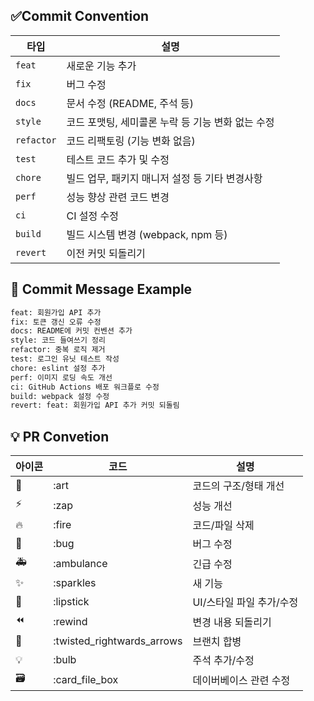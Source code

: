 ## ✅Commit Convention

| 타입 | 설명 |
| --- | --- |
| `feat` | 새로운 기능 추가 |
| `fix` | 버그 수정 |
| `docs` | 문서 수정 (README, 주석 등) |
| `style` | 코드 포맷팅, 세미콜론 누락 등 기능 변화 없는 수정 |
| `refactor` | 코드 리팩토링 (기능 변화 없음) |
| `test` | 테스트 코드 추가 및 수정 |
| `chore` | 빌드 업무, 패키지 매니저 설정 등 기타 변경사항 |
| `perf` | 성능 향상 관련 코드 변경 |
| `ci` | CI 설정 수정 |
| `build` | 빌드 시스템 변경 (webpack, npm 등) |
| `revert` | 이전 커밋 되돌리기 |

## 🧾 Commit Message Example

```bash
feat: 회원가입 API 추가
fix: 토큰 갱신 오류 수정
docs: README에 커밋 컨벤션 추가
style: 코드 들여쓰기 정리
refactor: 중복 로직 제거
test: 로그인 유닛 테스트 작성
chore: eslint 설정 추가
perf: 이미지 로딩 속도 개선
ci: GitHub Actions 배포 워크플로 수정
build: webpack 설정 수정
revert: feat: 회원가입 API 추가 커밋 되돌림
```

## 💡 PR Convetion

| 아이콘 | 코드 | 설명 |
| --- | --- | --- |
| 🎨 | :art | 코드의 구조/형태 개선 |
| ⚡️ | :zap | 성능 개선 |
| 🔥 | :fire | 코드/파일 삭제 |
| 🐛 | :bug | 버그 수정 |
| 🚑 | :ambulance | 긴급 수정 |
| ✨ | :sparkles | 새 기능 |
| 💄 | :lipstick | UI/스타일 파일 추가/수정 |
| ⏪ | :rewind | 변경 내용 되돌리기 |
| 🔀 | :twisted_rightwards_arrows | 브랜치 합병 |
| 💡 | :bulb | 주석 추가/수정 |
| 🗃 | :card_file_box | 데이버베이스 관련 수정 |
